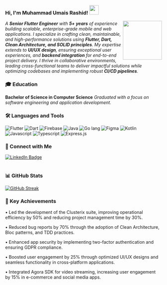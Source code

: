### Hi, I'm Muhammad Umais Rashid! <img src="https://media.giphy.com/media/hvRJCLFzcasrR4ia7z/giphy.gif" width="30px"/>
<img align='right' src="https://media.giphy.com/media/M9gbBd9nbDrOTu1Mqx/giphy.gif" width="125"><p> <em> A <strong>Senior Flutter Engineer</strong> with <strong>5+ years</strong> of experience building scalable, enterprise-grade mobile and web applications. I specialize in crafting clean, maintainable, and high-performance solutions using <strong>Flutter, Dart, Clean Architecture, and SOLID principles</strong>. My expertise extends to <strong>UI/UX design</strong>, ensuring exceptional user experiences, and <strong>backend integration</strong> for end-to-end project delivery. I thrive in collaborative environments, leading cross-functional teams to deliver impactful solutions while optimizing codebases and implementing robust <strong>CI/CD pipelines</strong>. </em> </p>
    
### 🎓 Education
<p> <strong>Bachelor of Science in Computer Science</strong> <em>Graduated with a focus on software engineering and application development.</em> </p>


### 🛠️ Languages and Tools
<p align="left"> <img src="https://img.icons8.com/color/48/7950F2/flutter.png" alt="Flutter" /> <img src="https://img.icons8.com/color/48/000000/dart.png" alt="Dart" /> <img src="https://img.icons8.com/color/48/000000/firebase.png" alt="Firebase"/> <img src="https://img.icons8.com/fluency/48/000000/java-coffee-cup-logo.png" alt="Java" /> <img src="https://img.icons8.com/color/48/000000/golang.png" alt="Go lang" /> <img src="https://img.icons8.com/color/48/000000/figma--v1.png" alt="Figma" /> <img src="https://img.icons8.com/color/48/000000/kotlin.png" alt="Kotlin" /> <img src="https://img.icons8.com/color/48/000000/javascript.png" alt="Javascript" /> <img src="https://img.icons8.com/color/48/000000/typescript.png" alt="Typescript" /> <img src="https://img.icons8.com/color/48/111111/express-js.png" alt="Express.js" /> </p>

### 🔗 Connect with Me
<div align="left"> <a href="https://linkedin.com/in/muhammad-umais-rashid-a574a01b2"> <img src="https://img.shields.io/badge/LinkedIn-blue?style=for-the-badge&logo=linkedin&logoColor=white" alt="LinkedIn Badge"/> </a> </div>

<div align="left">
  <img src="https://komarev.com/ghpvc/?username=umaisqureshi&style=flat-square&color=blue" alt=""/>
</div>

<br />

### 📊 GitHub Stats
[![GitHub Streak](http://github-readme-streak-stats.herokuapp.com?user=umaisqureshi&theme=dark&hide_border=true)](https://git.io/streak-stats)



### 🚀 Key Achievements
• Led the development of the Clusterix suite, improving operational efficiency by 50% and reducing project management time by 30%.

• Reduced bug reports by 70% through the adoption of Clean Architecture, Bloc patterns, and TDD practices.

• Enhanced app security by implementing two-factor authentication and ensuring GDPR compliance.

• Boosted user engagement by 25% through optimized UI/UX designs and seamless functionality in cross-platform applications.

• Integrated Agora SDK for video streaming, increasing user engagement by 15% in e-commerce and social media apps.
